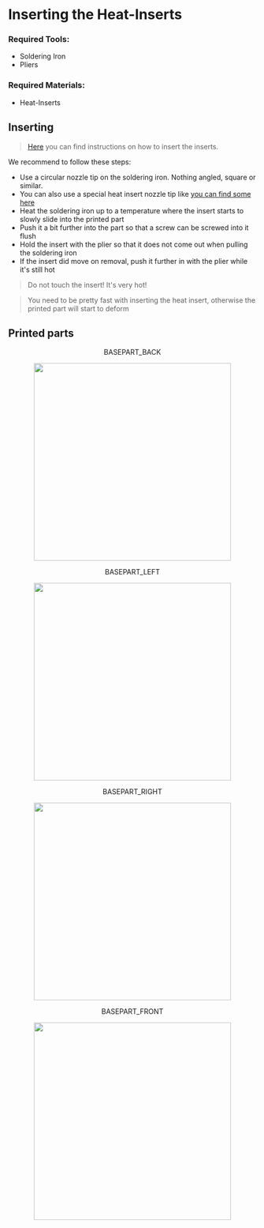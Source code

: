 # Inserting the Heat-Inserts

### Required Tools:
- Soldering Iron
- Pliers

### Required Materials:
- Heat-Inserts

## Inserting

>[Here](https://www.cnckitchen.com/blog/tipps-amp-tricks-fr-gewindeeinstze-im-3d-druck-3awey) you can find instructions on how to insert the inserts.

We recommend to follow these steps:

- Use a circular nozzle tip on the soldering iron. Nothing angled, square or similar.
- You can also use a special heat insert nozzle tip like [you can find some here](https://amzn.eu/d/bV6uYo2)
- Heat the soldering iron up to a temperature where the insert starts to slowly slide into the printed part
- Push it a bit further into the part so that a screw can be screwed into it flush
- Hold the insert with the plier so that it does not come out when pulling the soldering iron
- If the insert did move on removal, push it further in with the plier while it's still hot

> Do not touch the insert! It's very hot!

> You need to be pretty fast with inserting the heat insert, otherwise the printed part will start to deform

## Printed parts

<div align="center">

BASEPART_BACK

<img src="https://user-images.githubusercontent.com/35639879/227780293-9502d3bd-48ba-49a2-89d9-971f7417da00.png" width="400">

BASEPART_LEFT

<img src="https://user-images.githubusercontent.com/35639879/227780306-8dc072fe-a397-4d97-86d0-ee4b4e80ca5c.png" width="400">

BASEPART_RIGHT

<img src="https://user-images.githubusercontent.com/35639879/227780316-a13d2618-565f-482b-85fa-6512f8062ba8.png" width="400">

BASEPART_FRONT

<img src="https://user-images.githubusercontent.com/35639879/227780331-ca0f50c9-c110-4afe-a897-f37427a6b926.png" width="400">

</div>
